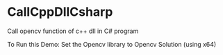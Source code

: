 # CallCppDllCsharp
Call opencv function of c++ dll in C# program


To Run this Demo:
Set the Opencv library to Opencv Solution (using x64)
